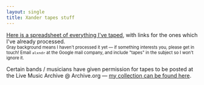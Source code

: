 ```yaml
---
layout: single
title: Xander tapes stuff
---
```


[Here is a spreadsheet of everything I've taped](https://docs.google.com/spreadsheets/d/1pn7yvgBpwUkqC-wLwvJay5M9DA0iQbMcDAf1v55ONss/edit?usp=sharing), with links for the ones which I've already processed.  
<span style="font-size:0.8em">Gray background means I haven't processed it yet — if something interests you, please get in touch! Email `alxndr` at the Google mail company, and include "tapes" in the subject so I won't ignore it.</span>

Certain bands / musicians have given permission for tapes to be posted at the Live Music Archive @ Archive.org — [my collection can be found here](https://archive.org/details/@drwxrxrx).
